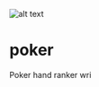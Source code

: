 ![alt text](http://donnemartin.com/wp-content/uploads/2014/10/poker_cover.jpg)

poker
============

Poker hand ranker wri